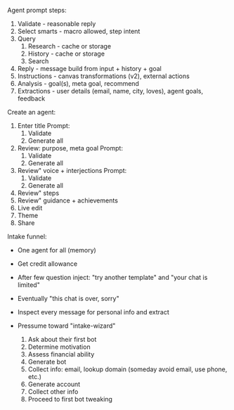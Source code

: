 Agent prompt steps:
1) Validate - reasonable reply
2) Select smarts - macro allowed, step intent
2) Query
    1) Research - cache or storage
    2) History - cache or storage
    3) Search
2) Reply - message build from input + history + goal
3) Instructions - canvas transformations (v2), external actions
4) Analysis - goal(s), meta goal, recommend
5) Extractions - user details (email, name, city, loves), agent goals, feedback


Create an agent:
1) Enter title
    Prompt:
    1) Validate
    2) Generate all
2) Review: purpose, meta goal
    Prompt:
    1) Validate
    2) Generate all
3) Review" voice + interjections
    Prompt:
    1) Validate
    2) Generate all
4) Review" steps
5) Review" guidance + achievements
6) Live edit
7) Theme
8) Share


Intake funnel:
- One agent for all (memory)
- Get credit allowance
- After few question inject: "try another template" and "your chat is limited"
- Eventually "this chat is over, sorry"
- Inspect every message for personal info and extract
- Pressume toward "intake-wizard"
    1) Ask about their first bot
    2) Determine motivation
    3) Assess financial ability
    4) Generate bot
    5) Collect info: email, lookup domain (someday avoid email, use phone, etc.)
    6) Generate account
    7) Collect other info
    8) Proceed to first bot tweaking


    <!--
    Copilot: copilot_cmcd256r800010gs6u5y6hwce
    Workflow: wf_cmcd2549f00010gs643ucdo6a
    https://docs.scoutos.com/api-sdk/endpoints/documents/get
    -->